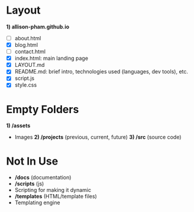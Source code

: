 # Layout
**1) allison-pham.github.io**
- [ ] about.html
- [x] blog.html
- [ ] contact.html
- [x] index.html: main landing page
- [x] LAYOUT.md
- [x] README.md: brief intro, technologies used (languages, dev tools), etc.
- [x] script.js
- [x] style.css

# Empty Folders
**1) /assets**
- Images
**2) /projects** (previous, current, future)
**3) /src** (source code)

# Not In Use
- **/docs** (documentation)
- **/scripts** (js)
- Scripting for making it dynamic
- **/templates** (HTML/template files)
- Templating engine